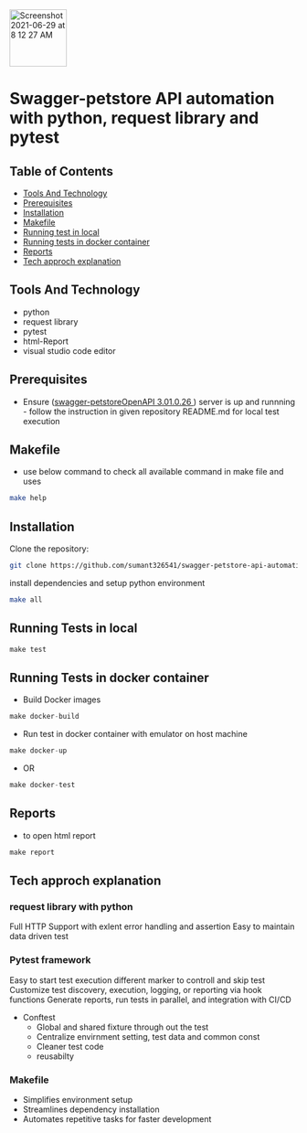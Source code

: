 <img width="100" alt="Screenshot 2021-06-29 at 8 12 27 AM" src="https://user-images.githubusercontent.com/39675511/123728969-d2a87b00-d8b1-11eb-9ece-558d4021f816.png">

# Swagger-petstore API automation with python, request library and pytest

## Table of Contents

- [Tools And Technology](#tools-and-technology)
- [Prerequisites](#prerequisites)
- [Installation](#installation)
- [Makefile](#makefile)
- [Running test in local](#running-tests-in-local)
- [Running tests in docker container](#running-tests-in-docker-container)
- [Reports](#reports)
- [Tech approch explanation](#tech-approch-explanation)


## Tools And Technology
- python 
- request library
- pytest
- html-Report
- visual studio code editor

## Prerequisites

- Ensure ([swagger-petstoreOpenAPI 3.01.0.26 ](https://github.com/swagger-api/swagger-petstore.git)) server is up and runnning - follow the instruction in given repository README.md for local test execution

## Makefile 

- use below command to check all available command in make file and uses 
```sh
make help
```
## Installation

Clone the repository:

```sh
git clone https://github.com/sumant326541/swagger-petstore-api-automation.git
```
install dependencies and setup python environment

```sh
make all
```

## Running Tests in local

```js
make test
```

## Running Tests in docker container

- Build Docker images

```js
make docker-build
```
- Run test in docker container with emulator on host machine

```js
make docker-up
```
- OR

```js
make docker-test
```


## Reports

- to open html report

 ```js
make report
``` 

## Tech approch explanation

 ### request library with python
 Full HTTP Support with exlent error handling and assertion
 Easy to maintain data driven test

 ### Pytest framework
 Easy to start test execution 
 different marker to controll and skip test
 Customize test discovery, execution, logging, or reporting via hook functions 
 Generate reports, run tests in parallel, and integration with CI/CD
 
 - Conftest 
   - Global and shared fixture through out the test
   - Centralize envirnment setting, test data and common const
   - Cleaner test code
   - reusabilty

### Makefile
- Simplifies environment setup
- Streamlines dependency installation
- Automates repetitive tasks for faster development

        